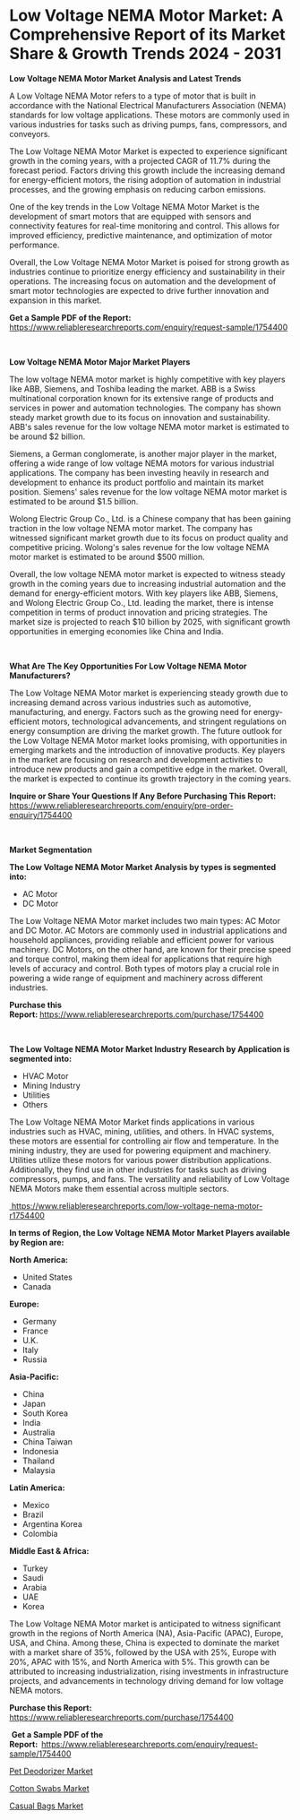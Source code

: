<p><h1>Low Voltage NEMA Motor Market: A Comprehensive Report of its Market Share & Growth Trends 2024 - 2031</h1></p><p><strong>Low Voltage NEMA Motor Market Analysis and Latest Trends</strong></p>
<p><p>A Low Voltage NEMA Motor refers to a type of motor that is built in accordance with the National Electrical Manufacturers Association (NEMA) standards for low voltage applications. These motors are commonly used in various industries for tasks such as driving pumps, fans, compressors, and conveyors.</p><p>The Low Voltage NEMA Motor Market is expected to experience significant growth in the coming years, with a projected CAGR of 11.7% during the forecast period. Factors driving this growth include the increasing demand for energy-efficient motors, the rising adoption of automation in industrial processes, and the growing emphasis on reducing carbon emissions.</p><p>One of the key trends in the Low Voltage NEMA Motor Market is the development of smart motors that are equipped with sensors and connectivity features for real-time monitoring and control. This allows for improved efficiency, predictive maintenance, and optimization of motor performance.</p><p>Overall, the Low Voltage NEMA Motor Market is poised for strong growth as industries continue to prioritize energy efficiency and sustainability in their operations. The increasing focus on automation and the development of smart motor technologies are expected to drive further innovation and expansion in this market.</p></p>
<p><strong>Get a Sample PDF of the Report:&nbsp;</strong> <a href="https://www.reliableresearchreports.com/enquiry/request-sample/1754400">https://www.reliableresearchreports.com/enquiry/request-sample/1754400</a></p>
<p>&nbsp;</p>
<p><strong>Low Voltage NEMA Motor Major Market Players</strong></p>
<p><p>The low voltage NEMA motor market is highly competitive with key players like ABB, Siemens, and Toshiba leading the market. ABB is a Swiss multinational corporation known for its extensive range of products and services in power and automation technologies. The company has shown steady market growth due to its focus on innovation and sustainability. ABB's sales revenue for the low voltage NEMA motor market is estimated to be around $2 billion.</p><p>Siemens, a German conglomerate, is another major player in the market, offering a wide range of low voltage NEMA motors for various industrial applications. The company has been investing heavily in research and development to enhance its product portfolio and maintain its market position. Siemens' sales revenue for the low voltage NEMA motor market is estimated to be around $1.5 billion.</p><p>Wolong Electric Group Co., Ltd. is a Chinese company that has been gaining traction in the low voltage NEMA motor market. The company has witnessed significant market growth due to its focus on product quality and competitive pricing. Wolong's sales revenue for the low voltage NEMA motor market is estimated to be around $500 million.</p><p>Overall, the low voltage NEMA motor market is expected to witness steady growth in the coming years due to increasing industrial automation and the demand for energy-efficient motors. With key players like ABB, Siemens, and Wolong Electric Group Co., Ltd. leading the market, there is intense competition in terms of product innovation and pricing strategies. The market size is projected to reach $10 billion by 2025, with significant growth opportunities in emerging economies like China and India.</p></p>
<p>&nbsp;</p>
<p><strong>What Are The Key Opportunities For Low Voltage NEMA Motor Manufacturers?</strong></p>
<p><p>The Low Voltage NEMA Motor market is experiencing steady growth due to increasing demand across various industries such as automotive, manufacturing, and energy. Factors such as the growing need for energy-efficient motors, technological advancements, and stringent regulations on energy consumption are driving the market growth. The future outlook for the Low Voltage NEMA Motor market looks promising, with opportunities in emerging markets and the introduction of innovative products. Key players in the market are focusing on research and development activities to introduce new products and gain a competitive edge in the market. Overall, the market is expected to continue its growth trajectory in the coming years.</p></p>
<p><strong>Inquire or Share Your Questions If Any Before Purchasing This Report:</strong> <a href="https://www.reliableresearchreports.com/enquiry/pre-order-enquiry/1754400">https://www.reliableresearchreports.com/enquiry/pre-order-enquiry/1754400</a></p>
<p>&nbsp;</p>
<p><strong>Market Segmentation</strong></p>
<p><strong>The Low Voltage NEMA Motor Market Analysis by types is segmented into:</strong></p>
<p><ul><li>AC Motor</li><li>DC Motor</li></ul></p>
<p><p>The Low Voltage NEMA Motor market includes two main types: AC Motor and DC Motor. AC Motors are commonly used in industrial applications and household appliances, providing reliable and efficient power for various machinery. DC Motors, on the other hand, are known for their precise speed and torque control, making them ideal for applications that require high levels of accuracy and control. Both types of motors play a crucial role in powering a wide range of equipment and machinery across different industries.</p></p>
<p><strong>Purchase this Report:&nbsp;</strong><a href="https://www.reliableresearchreports.com/purchase/1754400">https://www.reliableresearchreports.com/purchase/1754400</a></p>
<p>&nbsp;</p>
<p><strong>The Low Voltage NEMA Motor Market Industry Research by Application is segmented into:</strong></p>
<p><ul><li>HVAC Motor</li><li>Mining Industry</li><li>Utilities</li><li>Others</li></ul></p>
<p><p>The Low Voltage NEMA Motor Market finds applications in various industries such as HVAC, mining, utilities, and others. In HVAC systems, these motors are essential for controlling air flow and temperature. In the mining industry, they are used for powering equipment and machinery. Utilities utilize these motors for various power distribution applications. Additionally, they find use in other industries for tasks such as driving compressors, pumps, and fans. The versatility and reliability of Low Voltage NEMA Motors make them essential across multiple sectors.</p></p>
<p><a href="https://www.reliableresearchreports.com/low-voltage-nema-motor-r1754400">&nbsp;https://www.reliableresearchreports.com/low-voltage-nema-motor-r1754400</a></p>
<p><strong>In terms of Region, the Low Voltage NEMA Motor Market Players available by Region are:</strong></p>
<p>
    <p> <strong> North America: </strong>
        <ul>
            <li>United States</li>
            <li>Canada</li>
        </ul>
        </p> 
    <p> <strong> Europe: </strong>
        <ul>
            <li>Germany</li>
            <li>France</li>
            <li>U.K.</li>
            <li>Italy</li>
            <li>Russia</li>
        </ul>
        </p> 
    <p> <strong> Asia-Pacific: </strong>
        <ul>
            <li>China</li>
            <li>Japan</li>
            <li>South Korea</li>
            <li>India</li>
            <li>Australia</li>
            <li>China Taiwan</li>
            <li>Indonesia</li>
            <li>Thailand</li>
            <li>Malaysia</li>
        </ul>
        </p> 
    <p> <strong> Latin America: </strong>
        <ul>
            <li>Mexico</li>
            <li>Brazil</li>
            <li>Argentina Korea</li>
            <li>Colombia</li>
        </ul>
        </p> 
    <p> <strong> Middle East & Africa: </strong>
        <ul>
            <li>Turkey</li>
            <li>Saudi</li>
            <li>Arabia</li>
            <li>UAE</li>
            <li>Korea</li>
        </ul>
    </p>
    </p>
<p><p>The Low Voltage NEMA Motor market is anticipated to witness significant growth in the regions of North America (NA), Asia-Pacific (APAC), Europe, USA, and China. Among these, China is expected to dominate the market with a market share of 35%, followed by the USA with 25%, Europe with 20%, APAC with 15%, and North America with 5%. This growth can be attributed to increasing industrialization, rising investments in infrastructure projects, and advancements in technology driving demand for low voltage NEMA motors.</p></p>
<p><strong>Purchase this Report: </strong><a href="https://www.reliableresearchreports.com/purchase/1754400">https://www.reliableresearchreports.com/purchase/1754400</a></p>
<p>&nbsp;<strong>Get a Sample PDF of the Report:&nbsp;&nbsp;</strong><a href="https://www.reliableresearchreports.com/enquiry/request-sample/1754400">https://www.reliableresearchreports.com/enquiry/request-sample/1754400</a></p>
<p><strong></strong></p>
<p><p><a href="https://www.linkedin.com/pulse/pet-deodorizer-market-size-outlook-forecast-2024-2031-ciz4e?trackingId=Oo%2BFqtOwrXjeyc1lzmQbMQ%3D%3D">Pet Deodorizer Market</a></p><p><a href="https://www.linkedin.com/pulse/cotton-swabs-market-size-reveals-best-marketing-channels-bfyde?trackingId=q54gGMeV9Ygl0Zy5v2fOsQ%3D%3D">Cotton Swabs Market</a></p><p><a href="https://www.linkedin.com/pulse/casual-bags-market-furnishes-information-share-trends-ax8ve?trackingId=dAMf5qKVDaqACBUjnWFAiQ%3D%3D">Casual Bags Market</a></p></p>